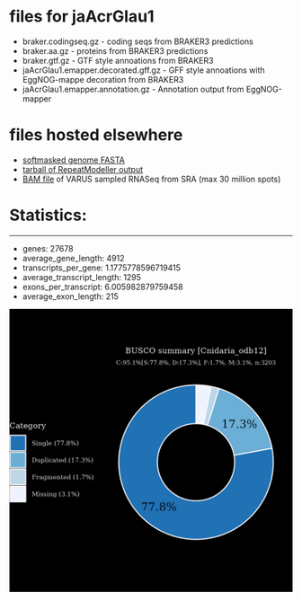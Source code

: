 # files for jaAcrGlau1

* braker.codingseq.gz - coding seqs from BRAKER3 predictions
* braker.aa.gz - proteins from BRAKER3 predictions
* braker.gtf.gz - GTF style annoations from BRAKER3
* jaAcrGlau1.emapper.decorated.gff.gz - GFF style annoations with EggNOG-mappe decoration from BRAKER3
* jaAcrGlau1.emapper.annotation.gz - Annotation output from EggNOG-mapper

# files hosted elsewhere
* [softmasked genome FASTA](https://asg_hubs.cog.sanger.ac.uk/jaAcrGlau1/jaAcrGlau1.fa.masked)
* [tarball of RepeatModeller output](https://asg_hubs.cog.sanger.ac.uk/jaAcrGlau1/jaAcrGlau1.tar.xz)
* [BAM file](https://asg_hubs.cog.sanger.ac.uk/jaAcrGlau1/VARUS_modified.bam) of VARUS sampled RNASeq from SRA (max 30 million spots)

# Statistics:

---
 * genes: 27678
 * average_gene_length: 4912
 * transcripts_per_gene: 1.1775778596719415
 * average_transcript_length: 1295
 * exons_per_transcript: 6.005982879759458
 * average_exon_length: 215


![Plot of BUSCO results](jaAcrGlau1_busco.jpeg)


